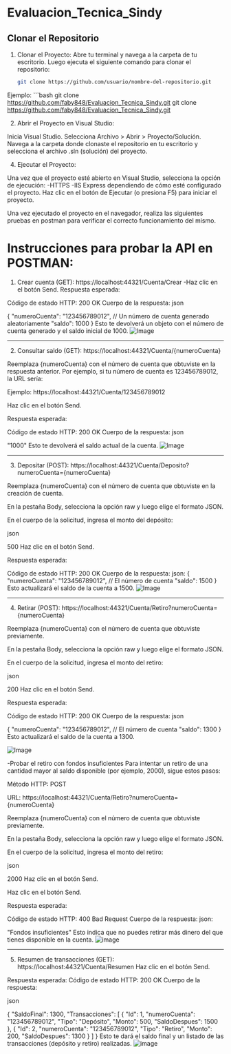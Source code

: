 # Evaluacion_Tecnica_Sindy
## Clonar el Repositorio
1. Clonar el Proyecto: Abre tu terminal y navega a la carpeta de tu escritorio. Luego ejecuta el siguiente comando para clonar el repositorio:

   ```bash
   git clone https://github.com/usuario/nombre-del-repositorio.git
   
Ejemplo:
    ```bash
   git clone https://github.com/faby848/Evaluacion_Tecnica_Sindy.git
   git clone https://github.com/faby848/Evaluacion_Tecnica_Sindy.git

2. Abrir el Proyecto en Visual Studio:
   
Inicia Visual Studio.
Selecciona Archivo > Abrir > Proyecto/Solución.
Navega a la carpeta donde clonaste el repositorio en tu escritorio y selecciona el archivo .sln (solución) del proyecto.

4. Ejecutar el Proyecto:

Una vez que el proyecto esté abierto en Visual Studio, selecciona la opción de ejecución:
-HTTPS 
-IIS Express dependiendo de cómo esté configurado el proyecto.
Haz clic en el botón de Ejecutar (o presiona F5) para iniciar el proyecto.

Una vez ejecutado el proyecto en el navegador, realiza las siguientes pruebas en postman para verificar el correcto funcionamiento del mismo.

# Instrucciones para probar la API en POSTMAN:
1. Crear cuenta (GET): https://localhost:44321/Cuenta/Crear
-Haz clic en el botón Send.
Respuesta esperada:

Código de estado HTTP: 200 OK
Cuerpo de la respuesta:
json

{
  "numeroCuenta": "123456789012",  // Un número de cuenta generado aleatoriamente
  "saldo": 1000
}
Esto te devolverá un objeto con el número de cuenta generado y el saldo inicial de 1000.
![Image](https://github.com/user-attachments/assets/45c781de-0e3e-4559-9b56-3dceab9bc345)

----------------------------------------------------------------------------------------------
2. Consultar saldo (GET): https://localhost:44321/Cuenta/{numeroCuenta}

Reemplaza {numeroCuenta} con el número de cuenta que obtuviste en la respuesta anterior. Por ejemplo, si tu número de cuenta es 123456789012, la URL sería:

Ejemplo: https://localhost:44321/Cuenta/123456789012

Haz clic en el botón Send.

Respuesta esperada:

Código de estado HTTP: 200 OK
Cuerpo de la respuesta:
json

"1000"
Esto te devolverá el saldo actual de la cuenta.
![Image](https://github.com/user-attachments/assets/6b85f0fd-a305-4f87-bfd6-7bacdd40ba86)

----------------------------------------------------------------------------------------------
3. Depositar (POST): https://localhost:44321/Cuenta/Deposito?numeroCuenta={numeroCuenta}

Reemplaza {numeroCuenta} con el número de cuenta que obtuviste en la creación de cuenta.

En la pestaña Body, selecciona la opción raw y luego elige el formato JSON.

En el cuerpo de la solicitud, ingresa el monto del depósito:

json

500
Haz clic en el botón Send.

Respuesta esperada:

Código de estado HTTP: 200 OK
Cuerpo de la respuesta:
json: 
{
  "numeroCuenta": "123456789012",  // El número de cuenta
  "saldo": 1500
}
Esto actualizará el saldo de la cuenta a 1500.
![Image](https://github.com/user-attachments/assets/429f763f-5a99-480f-ad09-56fc8afcbc1d)

----------------------------------------------------------------------------------------------
4. Retirar (POST): https://localhost:44321/Cuenta/Retiro?numeroCuenta={numeroCuenta}

Reemplaza {numeroCuenta} con el número de cuenta que obtuviste previamente.

En la pestaña Body, selecciona la opción raw y luego elige el formato JSON.

En el cuerpo de la solicitud, ingresa el monto del retiro:

json

200
Haz clic en el botón Send.

Respuesta esperada:

Código de estado HTTP: 200 OK
Cuerpo de la respuesta:
json

{
  "numeroCuenta": "123456789012",  // El número de cuenta
  "saldo": 1300
}
Esto actualizará el saldo de la cuenta a 1300.

![Image](https://github.com/user-attachments/assets/12726ca0-2054-4c58-9783-bc0acc33b093)

-Probar el retiro con fondos insuficientes
Para intentar un retiro de una cantidad mayor al saldo disponible (por ejemplo, 2000), sigue estos pasos:

Método HTTP: POST

URL: https://localhost:44321/Cuenta/Retiro?numeroCuenta={numeroCuenta}

Reemplaza {numeroCuenta} con el número de cuenta que obtuviste previamente.

En la pestaña Body, selecciona la opción raw y luego elige el formato JSON.

En el cuerpo de la solicitud, ingresa el monto del retiro:

json

2000
Haz clic en el botón Send.

Haz clic en el botón Send.

Respuesta esperada:

Código de estado HTTP: 400 Bad Request
Cuerpo de la respuesta:
json: 

"Fondos insuficientes"
Esto indica que no puedes retirar más dinero del que tienes disponible en la cuenta.
![image](https://github.com/user-attachments/assets/1b5b9985-bd5d-4c03-a9bb-70a66188a582)


----------------------------------------------------------------------------------------------
5. Resumen de transacciones (GET): https://localhost:44321/Cuenta/Resumen
Haz clic en el botón Send.

Respuesta esperada:
Código de estado HTTP: 200 OK
Cuerpo de la respuesta:

json

{
  "SaldoFinal": 1300,
  "Transacciones": [
    {
      "Id": 1,
      "numeroCuenta": "123456789012",
      "Tipo": "Depósito",
      "Monto": 500,
      "SaldoDespues": 1500
    },
    {
      "Id": 2,
      "numeroCuenta": "123456789012",
      "Tipo": "Retiro",
      "Monto": 200,
      "SaldoDespues": 1300
    }
  ]
}
Esto te dará el saldo final y un listado de las transacciones (depósito y retiro) realizadas.
![image](https://github.com/user-attachments/assets/aced3009-07b6-43d0-b8c7-2cc407a85163)



